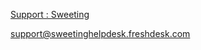 [Support : Sweeting](https://sweetinghelpdesk.freshdesk.com/)

support@sweetinghelpdesk.freshdesk.com